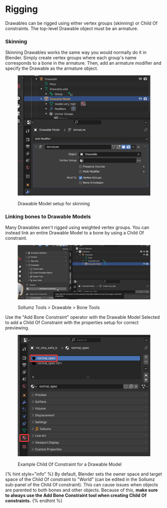 # Rigging

Drawables can be rigged using either vertex groups (skinning) or Child Of constraints. The top-level Drawable object must be an armature.

### Skinning

Skinning Drawables works the same way you would normally do it in Blender. Simply create vertex groups where each group's name corresponds to a bone in the armature. Then, add an armature modifier and specify the Drawable as the armature object.

<div align="left">

<figure><img src="../../.gitbook/assets/blender_3Zw5StTfDu.png" alt="" width="503"><figcaption><p>Drawable Model setup for skinning</p></figcaption></figure>

</div>

### Linking bones to Drawable Models

Many Drawables aren't rigged using weighted vertex groups. You can instead link an entire Drawable Model to a bone by using a Child Of constraint.

<div align="left">

<figure><img src="../../.gitbook/assets/JITnx9V.png" alt=""><figcaption><p>Sollumz Tools > Drawable > Bone Tools</p></figcaption></figure>

</div>

Use the "Add Bone Constraint" operator with the Drawable Model Selected to add a Child Of Constraint with the properties setup for correct previewing.

<div align="left">

<figure><img src="../../.gitbook/assets/image (10).png" alt=""><figcaption><p>Example Child Of Constraint for a Drawable Model</p></figcaption></figure>

</div>

{% hint style="info" %}
By default, Blender sets the owner space and target space of the Child Of constraint to "World" (can be edited in the Sollumz sub-panel of the Child Of constraint). This can cause issues when objects are parented to both bones and other objects. Because of this, **make sure to always use the Add Bone Constraint tool when creating Child Of constraints.**
{% endhint %}
